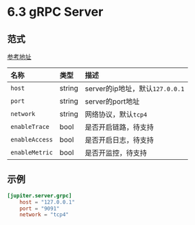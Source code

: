 # 6.3 gRPC Server

## 范式

[参考地址](https://github.com/douyu/jupiter/tree/master/server/xgrpc/config.go)

| 名称           | 类型   | 描述                            |
| :------------- | :----- | :------------------------------ |
| `host`         | string | server的ip地址，默认`127.0.0.1` |
| `port`         | string | server的port地址                |
| `network`      | string | 网络协议，默认`tcp4`            |
| `enableTrace`  | bool   | 是否开启链路，待支持            |
| `enableAccess` | bool   | 是否开启日志，待支持            |
| `enableMetric` | bool   | 是否开监控，待支持              |

## 示例

```toml
[jupiter.server.grpc]
    host = "127.0.0.1"
    port = "9091"
    network = "tcp4"
```
